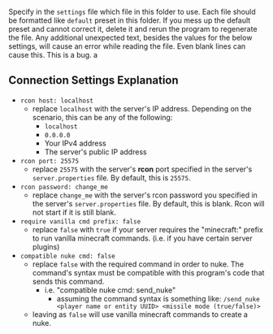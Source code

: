 Specify in the `settings` file which file in this folder to use. Each file should
be formatted like `default` preset in this folder. If you mess up the default preset
and cannot correct it, delete it and rerun the program to regenerate the file.
Any additional unexpected text, besides the values for the below settings, will
cause an error while reading the file. Even blank lines can cause this. This is a bug.
a
## Connection Settings Explanation
- `rcon host: localhost`
  - replace `localhost` with the server's IP address. Depending on the scenario, this can be any of the following:
    - `localhost`
    - `0.0.0.0`
    - Your IPv4 address
    - The server's public IP address
- `rcon port: 25575`
  - replace `25575` with the server's **rcon** port specified in the server's `server.properties` file. By default, this is `25575`.
- `rcon password: change_me`
  - replace `change_me` with the server's rcon password you specified in the server's `server.properties` file. By default, this is blank. Rcon will not start if it is still blank.
- `require vanilla cmd prefix: false`
  - replace `false` with `true` if your server requires the "minecraft:" prefix to run vanilla minecraft commands. (i.e. if you have certain server plugins) 
- `compatible nuke cmd: false`
  - replace `false` with the required command in order to nuke. The command's syntax must be compatible with this program's code that sends this command.
    - i.e. "compatible nuke cmd: send_nuke"
      - assuming the command syntax is something like: `/send_nuke <player name or entity UUID> <missile mode (true/false)>`
  - leaving as `false` will use vanilla minecraft commands to create a nuke.